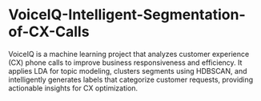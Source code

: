 # VoiceIQ-Intelligent-Segmentation-of-CX-Calls
VoiceIQ is a machine learning project that analyzes customer experience (CX) phone calls to improve business responsiveness and efficiency. It applies LDA for topic modeling, clusters segments using HDBSCAN, and intelligently generates labels that categorize customer requests, providing actionable insights for CX optimization.

